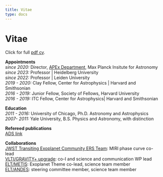 ```yaml
---
title: Vitae
type: docs
---
```


# Vitae

Click for full [pdf cv](https://www.mpia.de/5748322/Curriculum_Vitae_Kreidberg.pdf).

**Appointments**\
_since 2020:_ Director, [APEx Department](https://www.mpia.de/institute/scientific-departments/atmospheric-physics-of-exoplanets), Max Planck Insitute for Astronomy \
_since 2023:_ Professor | Heidelberg University \
_since 2022:_ Professor | Leiden University \
_2019 - 2020:_ Clay Fellow, Center for Astrophysics | Harvard and Smithsonian \
_2016 - 2019:_ Junior Fellow, Society of Fellows, Harvard University \
_2016 - 2019:_ ITC Fellow, Center for Astrophysics| Harvard and Smithsonian 

**Education** \
_2011 - 2016:_ University of Chicago, Ph.D. Astronomy and Astrophysics \
_2007- 2011:_ Yale University, B.S. Physics and Astronomy, with distinction

**Refereed publications** \
[ADS link](https://ui.adsabs.harvard.edu/search/filter_property_fq_property=AND&filter_property_fq_property=property%3A%22refereed%22&fq=%7B!type%3Daqp%20v%3D%24fq_property%7D&fq_property=(property%3A%22refereed%22)&q=%20author%3A%22kreidberg%22&sort=date%20desc%2C%20bibcode%20desc&p\_=0)

**Collaborations** \
[JWST Transiting Exoplanet Community ERS Team](https://ers-transit.github.io/): MIRI phase curve co-lead \
[VLTI/GRAVITY+ upgrade](https://www.mpe.mpg.de/ir/gravityplus): co-I and science and communication WP lead \
[ELT/METIS](https://metis.strw.leidenuniv.nl/): Exoplanet Theme co-lead, science team member \
[ELT/ANDES](https://elt.eso.org/instrument/ANDES/): steering committee member, science team member
